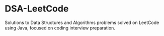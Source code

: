 # DSA-LeetCode
Solutions to Data Structures and Algorithms problems solved on LeetCode using Java, focused on coding interview preparation.
